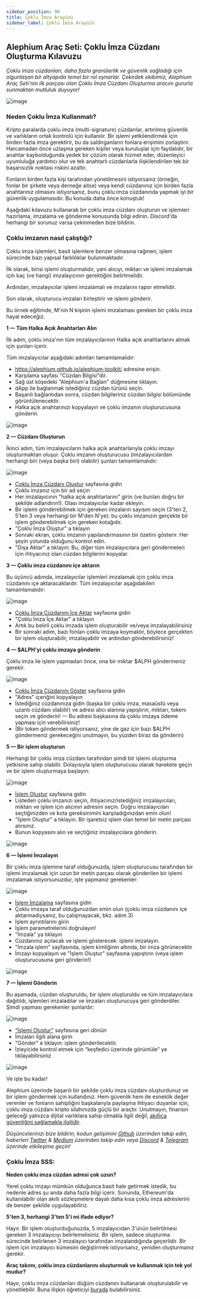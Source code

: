 ```yaml
---
sidebar_position: 90
title: Çoklu İmza Arayüzü
sidebar_label: Çoklu İmza Arayüzü
---
```


## Alephium Araç Seti: Çoklu İmza Cüzdanı Oluşturma Kılavuzu

*Çoklu imza cüzdanları, daha fazla granülerlik ve güvenlik sağladığı için olgunlaşan bir altyapıda temel bir rol oynarlar. Çekirdek ekibimiz, Alephium Araç Seti'nin ilk parçası olan Çoklu İmza Cüzdanı Oluşturma aracını gururla sunmaktan mutluluk duyuyor!*

![image](https://github.com/alephium/docs/assets/88235023/29f9c9e9-02e4-4d26-80bb-7d0e5c14b6d0)


### Neden Çoklu İmza Kullanmalı?

Kripto paralarda çoklu imza (multi-signature) cüzdanlar, artırılmış güvenlik ve varlıkların ortak kontrolü için kullanılır. Bir işlemi yetkilendirmek için birden fazla imza gerektirir, bu da saldırganların fonlara erişimini zorlaştırır. Harcamadan önce uzlaşma gereken kişiler veya kuruluşlar için faydalıdır, bir anahtar kaybolduğunda yedek bir çözüm olarak hizmet eder, düzenleyici uyumluluğa yardımcı olur ve tek anahtarlı cüzdanlarla ilişkilendirilen tek bir başarısızlık noktası riskini azaltır.

Fonların birden fazla kişi tarafından yönetilmesini istiyorsanız (örneğin, fonlar bir şirkete veya derneğe aitse) veya kendi cüzdanınız için birden fazla anahtarınız olmasını istiyorsanız, bunu çoklu imza cüzdanında yapmak iyi bir güvenlik uygulamasıdır. Bu konuda daha önce konuştuk!

Aşağıdaki kılavuzu kullanarak bir çoklu imza cüzdanı oluşturun ve işlemleri hazırlama, imzalama ve gönderme konusunda bilgi edinin. Discord'da herhangi bir sorunuz varsa çekinmeden bize bildirin.

### Çoklu imzanın nasıl çalıştığı?
Çoklu imza işlemleri, basit işlemlere benzer olmasına rağmen, işlem sürecinde bazı yapısal farklılıklar bulunmaktadır.

İlk olarak, birisi işlemi oluşturmalıdır, yani alıcıyı, miktarı ve işlemi imzalamak için kaç (ve hangi) imzalayıcının gerektiğini belirtmelidir.

Ardından, imzalayıcılar işlemi imzalamalı ve imzalarını rapor etmelidir.

Son olarak, oluşturucu imzaları birleştirir ve işlemi gönderir.

Bu örnek eğitimde, M'nin N kişinin işlemi imzalaması gereken bir çoklu imza hayal edeceğiz.


**1 — Tüm Halka Açık Anahtarları Alın**

İlk adım, çoklu imza'nın tüm imzalayıcılarının Halka açık anahtarlarını almak için şunları içerir.

Tüm imzalayıcılar aşağıdaki adımları tamamlamalıdır:

* https://alephium.github.io/alephium-toolkit/ adresine erişin.
* Karşılama sayfası "Cüzdan Bilgisi"dir.
* Sağ üst köşedeki "Alephium'a Bağlan" düğmesine tıklayın.
* dApp ile bağlanmak istediğiniz cüzdan türünü seçin.
* Başarılı bağlantıdan sonra, cüzdan bilgileriniz cüzdan bilgisi bölümünde görüntülenecektir.
* Halka açık anahtarınızı kopyalayın ve çoklu imzanın oluşturucusuna gönderin.

![image](https://github.com/alephium/docs/assets/88235023/235b6c73-5519-4231-9f46-21e822843bfe)


**2 — Cüzdanı Oluşturun**

İkinci adım, tüm imzalayıcıların halka açık anahtarlarıyla çoklu imzayı oluşturmaktan oluşur. Çoklu imzanın oluşturucusu (imzalayıcılardan herhangi biri (veya başka biri) olabilir) şunları tamamlamalıdır:

![image](https://github.com/alephium/docs/assets/88235023/43f25034-30af-4b70-9565-2514b656138c)

* [Çoklu İmza Cüzdanı Oluştur](https://alephium.github.io/alephium-toolkit/) sayfasına gidin
* Çoklu imzanız için bir ad seçin
* Her imzalayıcının "halka açık anahtarlarını" girin (ve bunları doğru bir şekilde adlandırın!). Olası imzalayıcılar kadar ekleyin.
* Bir işlemi gönderebilmek için gereken imzaların sayısını seçin (3'ten 2, 5'ten 3 veya herhangi bir M'den N'ye): bu çoklu imzanızın gerçekte bir işlem gönderebilmek için gereken kotağıdır.
* "Çoklu İmza Oluştur" a tıklayın
* Sonraki ekran, çoklu imzanın yapılandırmasının bir özetini gösterir. Her şeyin yolunda olduğunu kontrol edin.
* "Dışa Aktar" a tıklayın: Bu, diğer tüm imzalayıcılara geri göndermeleri için ihtiyacınız olan cüzdan bilgilerini kopyalar.

**3 — Çoklu imza cüzdanını içe aktarın** 

Bu üçüncü adımda, imzalayıcılar işlemleri imzalamak için çoklu imza cüzdanını içe aktaracaklardır. Tüm imzalayıcılar aşağıdakileri tamamlamalıdır:

![image](https://github.com/alephium/docs/assets/88235023/ddf154db-31c7-45b4-bd37-48c61811ebc5)

* [Çoklu İmza Cüzdanını İçe Aktar](https://alephium.github.io/alephium-toolkit/#/multisig/import) sayfasına gidin
* "Çoklu İmza İçe Aktar" a tıklayın
* Artık bu belirli çoklu imzada işlem oluşturabilir ve/veya imzalayabilirsiniz
* Bir sonraki adım, bazı fonları çoklu imzaya koymaktır, böylece gerçekten bir işlem oluşturabilir, imzalayabilir ve ardından gönderebilirsiniz!


**4 — $ALPH'yi çoklu imzaya gönderin**

Çoklu imza ile işlem yapmadan önce, ona bir miktar $ALPH göndermeniz gerekir.

![image](https://github.com/alephium/docs/assets/88235023/f16d17dd-1520-4869-8506-6ab0e0cc8209)

* [Çoklu İmza Cüzdanını Göster](https://alephium.github.io/alephium-toolkit/#/multisig/show) sayfasına gidin
* "Adres" içeriğini kopyalayın
* İstediğiniz cüzdanınıza gidin (başka bir çoklu imza, masaüstü veya uzantı cüzdanı olabilir) ve adresi alıcı alanına yapıştırın, miktarı, tokenı seçin ve gönderin! — Bu adresi başkasına da çoklu imzaya ödeme yapması için verebilirsiniz!
* (Bir token göndermek istiyorsanız, yine de gaz için bazı $ALPH göndermeniz gerekeceğini unutmayın, bu yüzden biraz da gönderin)


**5 — Bir işlem oluşturun**

Herhangi bir çoklu imza cüzdanı tarafından şimdi bir işlemi oluşturma yetkisine sahip olabilir. Dolayısıyla işlem oluşturucusu olarak harekete geçin ve bir işlem oluşturmaya başlayın:

![image](https://github.com/alephium/docs/assets/88235023/25a813a5-bbdc-4ade-874f-aa1d3c256368)

* [İşlem Oluştur](https://alephium.github.io/alephium-toolkit/#/multisig/build-tx) sayfasına gidin
* Listeden çoklu imzanızı seçin, ihtiyacınız/istediğiniz imzalayıcıları, miktarı ve işlem için alıcının adresini seçin. Doğru imzalayıcıları seçtiğinizden ve kota gereksinimini karşıladığınızdan emin olun!
* "İşlem Oluştur" a tıklayın. Bir işaretsiz işlem olan temel bir metin parçası alırsınız.
* Bunun kopyasını alın ve seçtiğiniz imzalayıcılara gönderin.

![image](https://github.com/alephium/docs/assets/88235023/df652c60-e247-4b6d-8363-e847729ef0d7)

**6 — İşlemi İmzalayın**

Bir çoklu imza işlemine taraf olduğunuzda, işlem oluşturucusu tarafından bir işlemi imzalamak için uzun bir metin parçası olarak gönderilen bir işlemi imzalamak istiyorsunuzdur, işte yapmanız gerekenler:

![image](https://github.com/alephium/docs/assets/88235023/2c4bc5fa-c262-4d8b-a102-03ab20529689)

* [İşlem İmzalama](https://alephium.github.io/alephium-toolkit/#/multisig/sign-tx) sayfasına gidin
* Çoklu imzaya taraf olduğunuzdan emin olun (çoklu imza cüzdanını içe aktarmadıysanız, bu çalışmayacak, bkz. adım 3)
* İşlem ayrıntılarını girin
* İşlem parametrelerini doğrulayın!
* "İmzala" ya tıklayın
* Cüzdanınız açılacak ve işlemi gösterecek: işlemi imzalayın.
* "İmzala işlem" sayfasında, işlem kimliğinin altında, bir imza görünecektir
* İmzayı kopyalayın ve "İşlem Oluştur" sayfasına yapıştırın (veya işlem oluşturucusuna geri gönderin!)

![image](https://github.com/alephium/docs/assets/88235023/c11ff378-ff58-4eef-9db3-021041205c3d)

**7 — İşlemi Gönderin**

Bu aşamada, cüzdan oluşturuldu, bir işlem oluşturuldu ve tüm imzalayıcılara dağıtıldı, işlemleri imzaladılar ve imzaları oluşturucuya geri gönderdiler. Şimdi yapması gerekenler şunlardır:

![image](https://github.com/alephium/docs/assets/88235023/2c1107b7-11f7-4cd0-982a-4c60ee90d924)

* [“İşlemi Oluştur”](https://alephium.github.io/alephium-toolkit/#/multisig/build-tx) sayfasına geri dönün
* İmzaları ilgili alana girin
* "Gönder" e tıklayın: işlem gönderilecektir.
* İzleyicide kontrol etmek için “keşfedici üzerinde görüntüle” ye tıklayabilirsiniz

![image](https://github.com/alephium/docs/assets/88235023/6fcec318-8c61-4c33-9157-d9cd66f0e3d8)

Ve işte bu kadar!

Alephium üzerinde başarılı bir şekilde çoklu imza cüzdanı oluşturdunuz ve bir işlem göndermek için kullandınız. Hem güvenlik hem de esneklik değer verenler ve fonların sahipliğini başkalarıyla paylaşma ihtiyacı duyanlar için, çoklu imza cüzdanı kripto silahınızda güçlü bir araçtır. Unutmayın, finansın geleceği yalnızca dijital varlıklara sahip olmakla ilgili değil, [akıllıca güvenliğini sağlamakla ilgilidir](https://medium.com/@alephium/ttxoo-2-the-road-to-self-custody-cfea4ae89444).

*Düşüncelerinizi bize bildirin, kodun gelişimini [Github](https://github.com/alephium) üzerinden takip edin, haberleri [Twitter](https://twitter.com/alephium) & [Medium](https://medium.com/@alephium) üzerinden takip edin veya [Discord](https://discord.com/invite/GEbcpajCJG) & [Telegram](https://t.me/alephiumgroup) üzerinde etkileşime geçin!*

### Çoklu İmza SSS:

**Neden çoklu imza cüzdan adresi çok uzun?**

Yerel çoklu imzayı mümkün olduğunca basit hale getirmek istedik, bu nedenle adres şu anda daha fazla bilgi içerir. Sonunda, Ethereum'da kullanılabilir olan akıllı sözleşmelere dayalı daha kısa çoklu imza adreslerini de benzer şekilde uygulayabiliriz.

**5'ten 3, herhangi 3'ten 5'i mi ifade ediyor?**

Hayır. Bir işlem oluşturduğunuzda, 5 imzalayıcıdan 3'ünün belirtilmesi gereken 3 imzalayıcıyı belirlemelisiniz. Bir işlem, sadece oluşturma sürecinde belirlenen 3 imzalayıcı tarafından imzalandığında geçerlidir. Bir işlem için imzalayıcı kümesini değiştirmek istiyorsanız, yeniden oluşturmanız gerekir.

**Araç takımı, çoklu imza cüzdanlarını oluşturmak ve kullanmak için tek yol mudur?**

Hayır, çoklu imza cüzdanları düğüm cüzdanını kullanarak oluşturulabilir ve yönetilebilir. Buna ilişkin öğreticiyi [burada](https://docs.alephium.org/misc/multisig-guide/) bulabilirsiniz.
